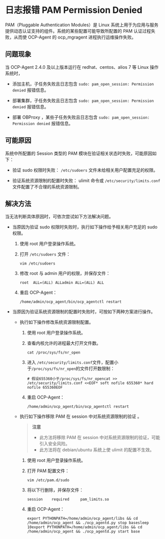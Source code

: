 日志报错 PAM Permission Denied
===============================================

PAM（Pluggable Authentication Modules）是 Linux 系统上用于为应用与服务提供动态认证支持的组件。系统的某些配置可能导致所配置的 PAM 认证过程失败，从而使 OCP-Agent 的 ocp_mgragent 进程执行运维操作失败。

问题现象
-------------------------

当 OCP-Agent 2.4.0 及以上版本运行在 redhat、centos、alios 7 等 Linux 操作系统时，

* 添加主机，子任务失败且日志包含 `sudo: pam_open_session: Permission denied` 报错信息。

* 部署集群，子任务失败且日志包含 `sudo: pam_open_session: Permission denied` 报错信息。

* 部署 OBProxy ，某些子任务失败且日志包含 `sudo: pam_open_session: Permission denied` 报错信息。

可能原因
-------------------------

系统中所配置的 Session 类型的 PAM 模块在验证相关状态时失败，可能原因如下：

* 验证 sudo 权限时失败： `/etc/sudoers` 文件未给相关用户配置充足的权限。

* 验证系统资源限制的配置时失败： ulimit 命令或 `/etc/security/limits.conf` 文件配置了不合理的系统资源限制。

解决方法
-------------------------

当无法判断具体原因时，可依次尝试如下方法解决问题。

* 当原因为验证 sudo 权限时失败时，执行如下操作给予相关用户充足的 sudo 权限。

  1. 使用 root 用户登录操作系统。

  2. 打开 `/etc/sudoers` 文件：

     ```unknow
     vim /etc/sudoers
     ```

  3. 修改 root 与 admin 用户的权限，并保存文件：

     ```unknow
     root  ALL=(ALL) ALLadmin ALL=(ALL) ALL
     ```

  4. 重启 OCP-Agent：

     ```unknow
     /home/admin/ocp_agent/bin/ocp_agentctl restart
     ```

<!-- -->

* 当原因为验证系统资源限制的配置时失败时，可按如下两种方案进行操作。

  * 执行如下操作修改系统资源限制配置。

    1. 使用 root 用户登录操作系统。

    2. 查看内核允许的进程最大打开文件数。

       ```unknow
       cat /proc/sys/fs/nr_open
       ```

    3. 进入 `/etc/security/limits.conf`文件，配置小于`/proc/sys/fs/nr_open`的文件打开数限制：

       ```unknow
       # 假设655360小于/proc/sys/fs/nr_opencat >> /etc/security/limits.conf <<EOF* soft nofile 655360* hard nofile 655360EOF
       ```

    4. 重启 OCP-Agent：

       ```unknow
       /home/admin/ocp_agent/bin/ocp_agentctl restart
       ```

  * 执行如下操作移除 PAM 在 session 中对系统资源限制的验证 。

    > **注意**
    >
    > * 此方法将移除 PAM 在 session 中对系统资源限制的验证，可能引入安全风险。
    > * 此方法将在 debian/ubuntu 系统上使 ulimit 的配置不生效。

    1. 使用 root 用户登录操作系统。

    2. 打开 PAM 配置文件：

       ```unknow
       vim /etc/pam.d/sudo
       ```

    3. 将以下行删除，并保存文件：

       ```unknow
       session    required     pam_limits.so
       ```

    4. 重启 OCP-Agent：

       ```unknow
       export PYTHONPATH=/home/admin/ocp_agent/libs && cd /home/admin/ocp_agent && ./ocp_agentd.py stop basesleep 10export PYTHONPATH=/home/admin/ocp_agent/libs && cd /home/admin/ocp_agent && ./ocp_agentd.py start base
       ```
